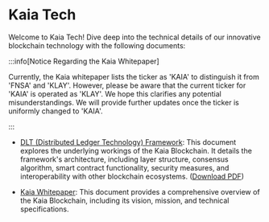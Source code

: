 # Kaia Tech

Welcome to Kaia Tech! Dive deep into the technical details of our innovative blockchain technology with the following documents:

:::info[Notice Regarding the Kaia Whitepaper]

Currently, the Kaia whitepaper lists the ticker as 'KAIA' to distinguish it from 'FNSA' and 'KLAY'. However, please be aware that the current ticker for 'KAIA' is operated as 'KLAY'. We hope this clarifies any potential misunderstandings. We will provide further updates once the ticker is uniformly changed to 'KAIA'.

:::

- [DLT (Distributed Ledger Technology) Framework](./kaia-dlt-framework.md): This document explores the underlying workings of the Kaia Blockchain. It details the framework's architecture, including layer structure, consensus algorithm, smart contract functionality, security measures, and interoperability with other blockchain ecosystems. ([Download PDF](pathname:///files/9.DLT-Framework-Kaia-Chain.pdf))

- [Kaia Whitepaper](./kaia-white-paper.md): This document provides a comprehensive overview of the Kaia Blockchain, including its vision, mission, and technical specifications.
